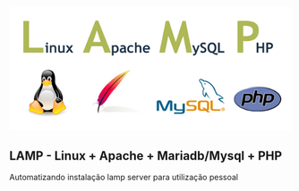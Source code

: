 ![](img/lamp.png)

## LAMP - Linux + Apache + Mariadb/Mysql + PHP

Automatizando instalação lamp server para utilização pessoal
